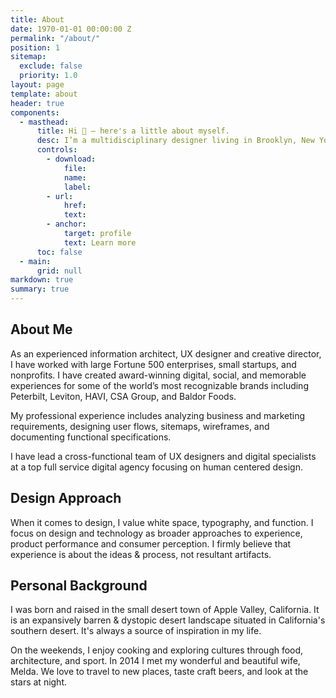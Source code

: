 ```yaml
---
title: About
date: 1970-01-01 00:00:00 Z
permalink: "/about/"
position: 1
sitemap:
  exclude: false
  priority: 1.0
layout: page
template: about
header: true
components:
  - masthead:
      title: Hi 👋 — here's a little about myself.
      desc: I’m a multidisciplinary designer living in Brooklyn, New York — I divide my time between working with code, design systems, architecture and photography.
      controls:
        - download:
            file:
            name:
            label:
        - url:
            href:
            text:
        - anchor:
            target: profile
            text: Learn more
      toc: false
  - main:
      grid: null
markdown: true
summary: true
---
```

## About Me
As an experienced information architect, UX designer and creative director, I have worked with large Fortune 500 enterprises, small startups, and nonprofits. I have created award-winning digital, social, and memorable experiences for some of the world’s most recognizable brands including Peterbilt, Leviton, HAVI, CSA Group, and Baldor Foods.

My professional experience includes analyzing business and marketing requirements, designing user flows, sitemaps, wireframes, and documenting functional specifications.

I have lead a cross-functional team of UX designers and digital specialists at a top full service digital agency focusing on human centered design.

## Design Approach
When it comes to design, I value white space, typography, and function. I focus on design and technology as broader approaches to experience, product performance and consumer perception. I firmly believe that experience is about the ideas & process, not resultant artifacts.

## Personal Background
I was born and raised in the small desert town of Apple Valley, California. It is an expansively barren & dystopic desert landscape situated in California's southern desert. It's always a source of inspiration in my life.

On the weekends, I enjoy cooking and exploring cultures through food, architecture, and sport. In 2014 I met my wonderful and beautiful wife, Melda. We love to travel to new places, taste craft beers, and look at the stars at night.
